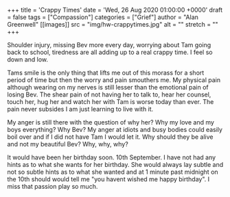 +++
title = 'Crappy Times'
date = 'Wed, 26 Aug 2020 01:00:00 +0000'
draft = false
tags = ["Compassion"]
categories = ["Grief"]
author = "Alan Greenwell"
[[images]]
  src = "img/hw-crappytimes.jpg"
  alt = ""
  stretch = ""
+++

Shoulder injury, missing Bev more every day, worrying about Tam going back to school, tiredness are all adding up to a real crappy time. I feel so down and low.
<!--more-->
Tams smile is the only thing that lifts me out of this morass for a short period of time but then the worry and pain smouthers me. My physical pain although wearing on my nerves is still lesser than the emotional pain of losing Bev. The shear pain of not having her to talk to, hear her counsel, touch her, hug her and watch her with Tam is worse today than ever. The pain never subsides I am just learning to live with it.

My anger is still there with the question of why her? Why my love and my boys everything? Why Bev? My anger at idiots and busy bodies could easily boil over and if I did not have Tam I would let it. Why should they be alive and not my beautiful Bev? Why, why, why?

It would have been her birthday soon. 10th September. I have not had any hints as to what she wants for her birthday. She would always lay subtle and not so subtle hints as to what she wanted and at 1 minute past midnight on the 10th should would tell me "you havent wished me happy birthday". I miss that passion play so much.